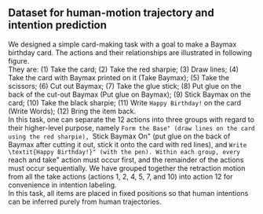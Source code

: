 ## Dataset for human-motion trajectory and intention prediction
We designed a simple card-making task with a goal to make a Baymax birthday card. The actions and their relationships are illustrated in following figure.   
They are: (1) Take the card; (2) Take the red sharpie; (3) Draw lines; (4) Take the card with Baymax printed on it (Take Baymax); (5) Take the scissors; (6) Cut out Baymax; (7) Take the glue stick; (8) Put glue on the back of the cut-out Baymax (Put glue on Baymax); (9) Stick Baymax on the card; (10) Take the black sharpie; (11) Write ``Happy Birthday!`` on the card (Write Words); (12) Bring the item back.  
In this task, one can separate the 12 actions into three groups with regard to their higher-level purpose, namely ``Form the Base" (draw lines on the card using the red sharpie), ``Stick Baymax On" (put glue on the back of Baymax after cutting it out, stick it onto the card with red lines), and ``Write \textit{Happy Birthday!}" (with the pen). Within each group, every ``reach and take" action must occur first, and the remainder of the actions must occur sequentially. 
We have grouped together the retraction motion from all the take actions (actions 1, 2, 4, 5, 7, and 10) into action 12 for convenience in intention labeling.  
In this task, all items are placed in fixed positions so that human intentions can be inferred purely from human trajectories.
